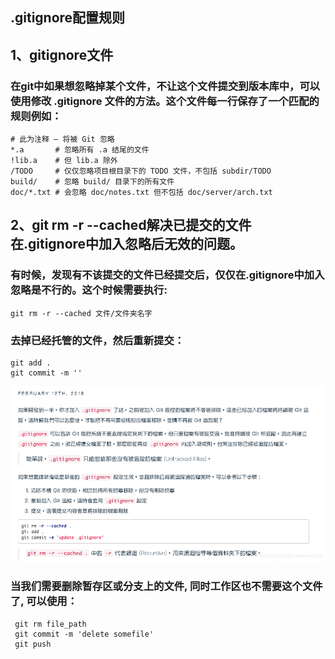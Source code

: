 ## .gitignore配置规则 

## 1、gitignore文件
### 在git中如果想忽略掉某个文件，不让这个文件提交到版本库中，可以使用修改 .gitignore 文件的方法。这个文件每一行保存了一个匹配的规则例如：
```shell
# 此为注释 – 将被 Git 忽略
*.a       # 忽略所有 .a 结尾的文件
!lib.a    # 但 lib.a 除外
/TODO     # 仅仅忽略项目根目录下的 TODO 文件，不包括 subdir/TODO
build/    # 忽略 build/ 目录下的所有文件
doc/*.txt # 会忽略 doc/notes.txt 但不包括 doc/server/arch.txt
```

## 2、git rm -r --cached解决已提交的文件在.gitignore中加入忽略后无效的问题。

### 有时候，发现有不该提交的文件已经提交后，仅仅在.gitignore中加入忽略是不行的。这个时候需要执行:

```shell
git rm -r --cached 文件/文件夹名字
```

### 去掉已经托管的文件，然后重新提交：

```shell
git add .
git commit -m ''
```

![gitignore](./img/gitignore.png)


### 当我们需要删除暂存区或分支上的文件, 同时工作区也不需要这个文件了, 可以使用：
```shell
 git rm file_path
 git commit -m 'delete somefile'
 git push
```

